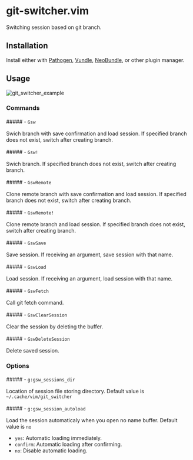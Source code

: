 # git-switcher.vim  

Switching session based on git branch.  

## Installation  

Install either with [Pathogen](https://github.com/tpope/vim-pathogen), [Vundle](https://github.com/gmarik/Vundle.vim), [NeoBundle](https://github.com/Shougo/neobundle.vim), or other plugin manager.  

## Usage  

![git_switcher_example](https://raw.githubusercontent.com/wiki/ToruIwashita/git-switcher.vim/images/git_switcher_example_new.gif)  

### Commands  

#####・`Gsw`  

Swich branch with save confirmation and load session. If specified branch does not exist, switch after creating branch.  

#####・`Gsw!`  

Swich branch. If specified branch does not exist, switch after creating branch.  

#####・`GswRemote`  

Clone remote branch with save confirmation and load session. If specified branch does not exist, switch after creating branch.  

#####・`GswRemote!`  

Clone remote branch and load session. If specified branch does not exist, switch after creating branch.  

#####・`GswSave`  

Save session. If receiving an argument, save session with that name.  

#####・`GswLoad`  

Load session. If receiving an argument, load session with that name.  

#####・`GswFetch`  

Call git fetch command.  

#####・`GswClearSession`  

Clear the session by deleting the buffer.  

#####・`GswDeleteSession`  

Delete saved session.  

### Options  

#####・`g:gsw_sessions_dir`  

Location of session file storing directory. Default value is `~/.cache/vim/git_switcher`  

#####・`g:gsw_session_autoload`  

Load the session automaticaly when you open no name buffer. Default value is `no`  

 - `yes`: Automatic loading immediately.  
 - `confirm`: Automatic loading after confirming.  
 - `no`: Disable automatic loading.  
